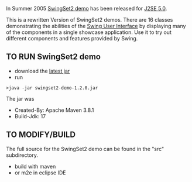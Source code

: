 In Summer 2005 [SwingSet2 demo](https://github.com/homebeaver/SwingSet2-demos/releases/tag/1.0.0) has been  released for [J2SE 5.0](https://en.wikipedia.org/wiki/Java_version_history#J2SE_5.0).

This is a rewritten Version of SwingSet2 demos. There are 16 classes demonstrating 
the abilities of the <a href="https://en.wikipedia.org/wiki/Swing_(Java)">Swing User Interface</a> 
by displaying many of the components in a single showcase application. 
Use it to try out different components and features provided by Swing.

## TO RUN SwingSet2 demo

- download the [latest jar](https://github.com/homebeaver/SwingSet2-demos/releases/)
- run

```
>java -jar swingset2-demo-1.2.0.jar

```

The jar was
- Created-By: Apache Maven 3.8.1
- Build-Jdk: 17

## TO MODIFY/BUILD
 
The full source for the SwingSet2 demo can be found in the "src" subdirectory.

- build with maven
- or m2e in eclipse IDE
